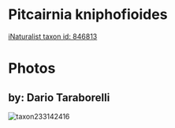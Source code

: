 
Pitcairnia kniphofioides
========================
  
[iNaturalist taxon id: 846813](https://www.inaturalist.org/taxa/846813)
# Photos

## by: Dario Taraborelli
  
![taxon233142416](https://inaturalist-open-data.s3.amazonaws.com/photos/249876454/medium.jpg)